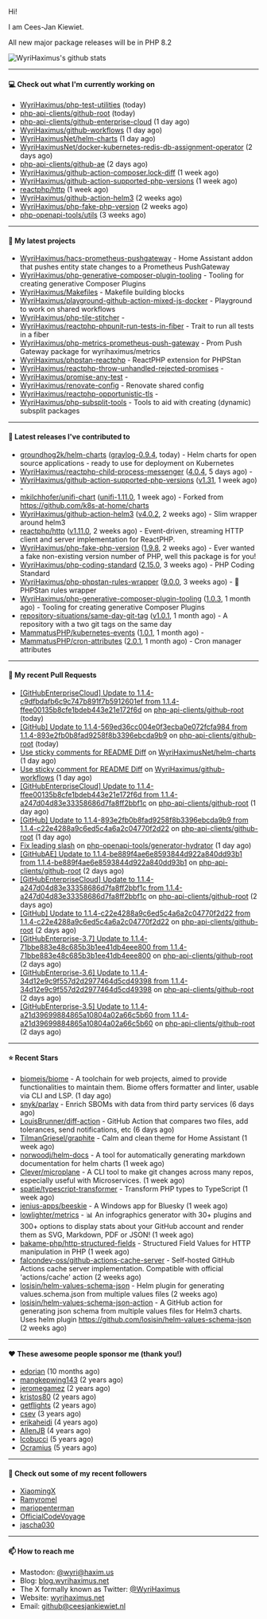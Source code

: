 Hi!

I am Cees-Jan Kiewiet.

All new major package releases will be in PHP 8.2

![WyriHaximus's github stats](https://github-readme-stats.vercel.app/api?username=WyriHaximus&show_icons=true)

---

#### 💻 Check out what I'm currently working on

- [WyriHaximus/php-test-utilities](https://github.com/WyriHaximus/php-test-utilities) (today)
- [php-api-clients/github-root](https://github.com/php-api-clients/github-root) (today)
- [php-api-clients/github-enterprise-cloud](https://github.com/php-api-clients/github-enterprise-cloud) (1 day ago)
- [WyriHaximus/github-workflows](https://github.com/WyriHaximus/github-workflows) (1 day ago)
- [WyriHaximusNet/helm-charts](https://github.com/WyriHaximusNet/helm-charts) (1 day ago)
- [WyriHaximusNet/docker-kubernetes-redis-db-assignment-operator](https://github.com/WyriHaximusNet/docker-kubernetes-redis-db-assignment-operator) (2 days ago)
- [php-api-clients/github-ae](https://github.com/php-api-clients/github-ae) (2 days ago)
- [WyriHaximus/github-action-composer.lock-diff](https://github.com/WyriHaximus/github-action-composer.lock-diff) (1 week ago)
- [WyriHaximus/github-action-supported-php-versions](https://github.com/WyriHaximus/github-action-supported-php-versions) (1 week ago)
- [reactphp/http](https://github.com/reactphp/http) (1 week ago)
- [WyriHaximus/github-action-helm3](https://github.com/WyriHaximus/github-action-helm3) (2 weeks ago)
- [WyriHaximus/php-fake-php-version](https://github.com/WyriHaximus/php-fake-php-version) (2 weeks ago)
- [php-openapi-tools/utils](https://github.com/php-openapi-tools/utils) (3 weeks ago)

---

#### 🌱 My latest projects

- [WyriHaximus/hacs-prometheus-pushgateway](https://github.com/WyriHaximus/hacs-prometheus-pushgateway) - Home Assistant addon that pushes entity state changes to a Prometheus PushGateway
- [WyriHaximus/php-generative-composer-plugin-tooling](https://github.com/WyriHaximus/php-generative-composer-plugin-tooling) - Tooling for creating generative Composer Plugins
- [WyriHaximus/Makefiles](https://github.com/WyriHaximus/Makefiles) - Makefile building blocks
- [WyriHaximus/playground-github-action-mixed-js-docker](https://github.com/WyriHaximus/playground-github-action-mixed-js-docker) - Playground to work on shared workflows
- [WyriHaximus/php-tile-stitcher](https://github.com/WyriHaximus/php-tile-stitcher) - 
- [WyriHaximus/reactphp-phpunit-run-tests-in-fiber](https://github.com/WyriHaximus/reactphp-phpunit-run-tests-in-fiber) - Trait to run all tests in a fiber
- [WyriHaximus/php-metrics-prometheus-push-gateway](https://github.com/WyriHaximus/php-metrics-prometheus-push-gateway) - Prom Push Gateway package for wyrihaximus/metrics
- [WyriHaximus/phpstan-reactphp](https://github.com/WyriHaximus/phpstan-reactphp) - ReactPHP extension for PHPStan
- [WyriHaximus/reactphp-throw-unhandled-rejected-promises](https://github.com/WyriHaximus/reactphp-throw-unhandled-rejected-promises) - 
- [WyriHaximus/promise-any-test](https://github.com/WyriHaximus/promise-any-test) - 
- [WyriHaximus/renovate-config](https://github.com/WyriHaximus/renovate-config) - Renovate shared config
- [WyriHaximus/reactphp-opportunistic-tls](https://github.com/WyriHaximus/reactphp-opportunistic-tls) - 
- [WyriHaximus/php-subsplit-tools](https://github.com/WyriHaximus/php-subsplit-tools) - Tools to aid with creating (dynamic) subsplit packages

---

#### 🔭 Latest releases I've contributed to

- [groundhog2k/helm-charts](https://github.com/groundhog2k/helm-charts) ([graylog-0.9.4](https://github.com/groundhog2k/helm-charts/releases/tag/graylog-0.9.4), today) - Helm charts for open source applications - ready to use for deployment on Kubernetes
- [WyriHaximus/reactphp-child-process-messenger](https://github.com/WyriHaximus/reactphp-child-process-messenger) ([4.0.4](https://github.com/WyriHaximus/reactphp-child-process-messenger/releases/tag/4.0.4), 5 days ago) - 
- [WyriHaximus/github-action-supported-php-versions](https://github.com/WyriHaximus/github-action-supported-php-versions) ([v1.31](https://github.com/WyriHaximus/github-action-supported-php-versions/releases/tag/v1.31), 1 week ago) - 
- [mkilchhofer/unifi-chart](https://github.com/mkilchhofer/unifi-chart) ([unifi-1.11.0](https://github.com/mkilchhofer/unifi-chart/releases/tag/unifi-1.11.0), 1 week ago) - Forked from https://github.com/k8s-at-home/charts
- [WyriHaximus/github-action-helm3](https://github.com/WyriHaximus/github-action-helm3) ([v4.0.2](https://github.com/WyriHaximus/github-action-helm3/releases/tag/v4.0.2), 2 weeks ago) - Slim wrapper around helm3
- [reactphp/http](https://github.com/reactphp/http) ([v1.11.0](https://github.com/reactphp/http/releases/tag/v1.11.0), 2 weeks ago) - Event-driven, streaming HTTP client and server implementation for ReactPHP.
- [WyriHaximus/php-fake-php-version](https://github.com/WyriHaximus/php-fake-php-version) ([1.9.8](https://github.com/WyriHaximus/php-fake-php-version/releases/tag/1.9.8), 2 weeks ago) - Ever wanted a fake non-existing version number of PHP, well this package is for you!
- [WyriHaximus/php-coding-standard](https://github.com/WyriHaximus/php-coding-standard) ([2.15.0](https://github.com/WyriHaximus/php-coding-standard/releases/tag/2.15.0), 3 weeks ago) - PHP Coding Standard
- [WyriHaximus/php-phpstan-rules-wrapper](https://github.com/WyriHaximus/php-phpstan-rules-wrapper) ([9.0.0](https://github.com/WyriHaximus/php-phpstan-rules-wrapper/releases/tag/9.0.0), 3 weeks ago) - 🌯 PHPStan rules wrapper
- [WyriHaximus/php-generative-composer-plugin-tooling](https://github.com/WyriHaximus/php-generative-composer-plugin-tooling) ([1.0.3](https://github.com/WyriHaximus/php-generative-composer-plugin-tooling/releases/tag/1.0.3), 1 month ago) - Tooling for creating generative Composer Plugins
- [repository-situations/same-day-git-tag](https://github.com/repository-situations/same-day-git-tag) ([v1.0.1](https://github.com/repository-situations/same-day-git-tag/releases/tag/v1.0.1), 1 month ago) - A repository with a two git tags on the same day
- [MammatusPHP/kubernetes-events](https://github.com/MammatusPHP/kubernetes-events) ([1.0.1](https://github.com/MammatusPHP/kubernetes-events/releases/tag/1.0.1), 1 month ago) - 
- [MammatusPHP/cron-attributes](https://github.com/MammatusPHP/cron-attributes) ([2.0.1](https://github.com/MammatusPHP/cron-attributes/releases/tag/2.0.1), 1 month ago) - Cron manager attributes

---

#### 🔨 My recent Pull Requests

- [[GitHubEnterpriseCloud] Update to 1.1.4-c9dfbdafb6c9c747b891f7b5912601ef from 1.1.4-ffee00135b8cfe1bdeb443e21e172f6d](https://github.com/php-api-clients/github-root/pull/1386) on [php-api-clients/github-root](https://github.com/php-api-clients/github-root) (today)
- [[GitHub] Update to 1.1.4-569ed36cc004e0f3ecba0e072fcfa984 from 1.1.4-893e2fb0b8fad9258f8b3396ebcda9b9](https://github.com/php-api-clients/github-root/pull/1385) on [php-api-clients/github-root](https://github.com/php-api-clients/github-root) (today)
- [Use sticky comments for README Diff](https://github.com/WyriHaximusNet/helm-charts/pull/127) on [WyriHaximusNet/helm-charts](https://github.com/WyriHaximusNet/helm-charts) (1 day ago)
- [Use sticky comment for README Diff](https://github.com/WyriHaximus/github-workflows/pull/53) on [WyriHaximus/github-workflows](https://github.com/WyriHaximus/github-workflows) (1 day ago)
- [[GitHubEnterpriseCloud] Update to 1.1.4-ffee00135b8cfe1bdeb443e21e172f6d from 1.1.4-a247d04d83e33358686d7fa8ff2bbf1c](https://github.com/php-api-clients/github-root/pull/1384) on [php-api-clients/github-root](https://github.com/php-api-clients/github-root) (1 day ago)
- [[GitHub] Update to 1.1.4-893e2fb0b8fad9258f8b3396ebcda9b9 from 1.1.4-c22e4288a9c6ed5c4a6a2c04770f2d22](https://github.com/php-api-clients/github-root/pull/1383) on [php-api-clients/github-root](https://github.com/php-api-clients/github-root) (1 day ago)
- [Fix leading slash](https://github.com/php-openapi-tools/generator-hydrator/pull/5) on [php-openapi-tools/generator-hydrator](https://github.com/php-openapi-tools/generator-hydrator) (1 day ago)
- [[GitHubAE] Update to 1.1.4-be889f4ae6e8593844d922a840dd93b1 from 1.1.4-be889f4ae6e8593844d922a840dd93b1](https://github.com/php-api-clients/github-root/pull/1382) on [php-api-clients/github-root](https://github.com/php-api-clients/github-root) (2 days ago)
- [[GitHubEnterpriseCloud] Update to 1.1.4-a247d04d83e33358686d7fa8ff2bbf1c from 1.1.4-a247d04d83e33358686d7fa8ff2bbf1c](https://github.com/php-api-clients/github-root/pull/1381) on [php-api-clients/github-root](https://github.com/php-api-clients/github-root) (2 days ago)
- [[GitHub] Update to 1.1.4-c22e4288a9c6ed5c4a6a2c04770f2d22 from 1.1.4-c22e4288a9c6ed5c4a6a2c04770f2d22](https://github.com/php-api-clients/github-root/pull/1380) on [php-api-clients/github-root](https://github.com/php-api-clients/github-root) (2 days ago)
- [[GitHubEnterprise-3.7] Update to 1.1.4-71bbe883e48c685b3b1ee41db4eee800 from 1.1.4-71bbe883e48c685b3b1ee41db4eee800](https://github.com/php-api-clients/github-root/pull/1379) on [php-api-clients/github-root](https://github.com/php-api-clients/github-root) (2 days ago)
- [[GitHubEnterprise-3.6] Update to 1.1.4-34d12e9c9f557d2d2977464d5cd49398 from 1.1.4-34d12e9c9f557d2d2977464d5cd49398](https://github.com/php-api-clients/github-root/pull/1378) on [php-api-clients/github-root](https://github.com/php-api-clients/github-root) (2 days ago)
- [[GitHubEnterprise-3.5] Update to 1.1.4-a21d39699884865a10804a02a66c5b60 from 1.1.4-a21d39699884865a10804a02a66c5b60](https://github.com/php-api-clients/github-root/pull/1377) on [php-api-clients/github-root](https://github.com/php-api-clients/github-root) (2 days ago)

---

#### ⭐ Recent Stars

- [biomejs/biome](https://github.com/biomejs/biome) - A toolchain for web projects, aimed to provide functionalities to maintain them. Biome offers formatter and linter, usable via CLI and LSP. (1 day ago)
- [snyk/parlay](https://github.com/snyk/parlay) - Enrich SBOMs with data from third party services (6 days ago)
- [LouisBrunner/diff-action](https://github.com/LouisBrunner/diff-action) - GitHub Action that compares two files, add tolerances, send notifications, etc (6 days ago)
- [TilmanGriesel/graphite](https://github.com/TilmanGriesel/graphite) - Calm and clean theme for Home Assistant (1 week ago)
- [norwoodj/helm-docs](https://github.com/norwoodj/helm-docs) - A tool for automatically generating markdown documentation for helm charts (1 week ago)
- [Clever/microplane](https://github.com/Clever/microplane) - A CLI tool to make git changes across many repos, especially useful with Microservices. (1 week ago)
- [spatie/typescript-transformer](https://github.com/spatie/typescript-transformer) - Transform PHP types to TypeScript (1 week ago)
- [jenius-apps/beeskie](https://github.com/jenius-apps/beeskie) - A Windows app for Bluesky (1 week ago)
- [lowlighter/metrics](https://github.com/lowlighter/metrics) - 📊 An infographics generator with 30&#43; plugins and 300&#43; options to display stats about your GitHub account and render them as SVG, Markdown, PDF or JSON! (1 week ago)
- [bakame-php/http-structured-fields](https://github.com/bakame-php/http-structured-fields) - Structured Field Values for HTTP manipulation in PHP (1 week ago)
- [falcondev-oss/github-actions-cache-server](https://github.com/falcondev-oss/github-actions-cache-server) - Self-hosted GitHub Actions cache server implementation. Compatible with official &#39;actions/cache&#39; action (2 weeks ago)
- [losisin/helm-values-schema-json](https://github.com/losisin/helm-values-schema-json) - Helm plugin for generating values.schema.json from multiple values files (2 weeks ago)
- [losisin/helm-values-schema-json-action](https://github.com/losisin/helm-values-schema-json-action) - A GitHub action for generating json schema from multiple values files for Helm3 charts. Uses helm plugin https://github.com/losisin/helm-values-schema-json (2 weeks ago)

---

#### ❤️ These awesome people sponsor me (thank you!)

- [edorian](https://github.com/edorian) (10 months ago)
- [mangkepwing143](https://github.com/mangkepwing143) (2 years ago)
- [jeromegamez](https://github.com/jeromegamez) (2 years ago)
- [kristos80](https://github.com/kristos80) (2 years ago)
- [getflights](https://github.com/getflights) (2 years ago)
- [csev](https://github.com/csev) (3 years ago)
- [erikaheidi](https://github.com/erikaheidi) (4 years ago)
- [AllenJB](https://github.com/AllenJB) (4 years ago)
- [lcobucci](https://github.com/lcobucci) (5 years ago)
- [Ocramius](https://github.com/Ocramius) (5 years ago)

---

#### 👯 Check out some of my recent followers

- [XiaomingX](https://github.com/XiaomingX)
- [Ramyromel](https://github.com/Ramyromel)
- [mariopenterman](https://github.com/mariopenterman)
- [OfficialCodeVoyage](https://github.com/OfficialCodeVoyage)
- [jascha030](https://github.com/jascha030)

---

#### 📫 How to reach me

- Mastodon: [@wyri@haxim.us](https://toot-toot.wyrihaxim.us/@wyri)
- Blog: [blog.wyrihaximus.net](https://blog.wyrihaximus.net/)
- The X formally known as Twitter: [@WyriHaximus](https://twitter.com/WyriHaximus)
- Website: [wyrihaximus.net](https://wyrihaximus.net/)
- Email: [github@ceesjankiewiet.nl](mailto:github@ceesjankiewiet.nl)
